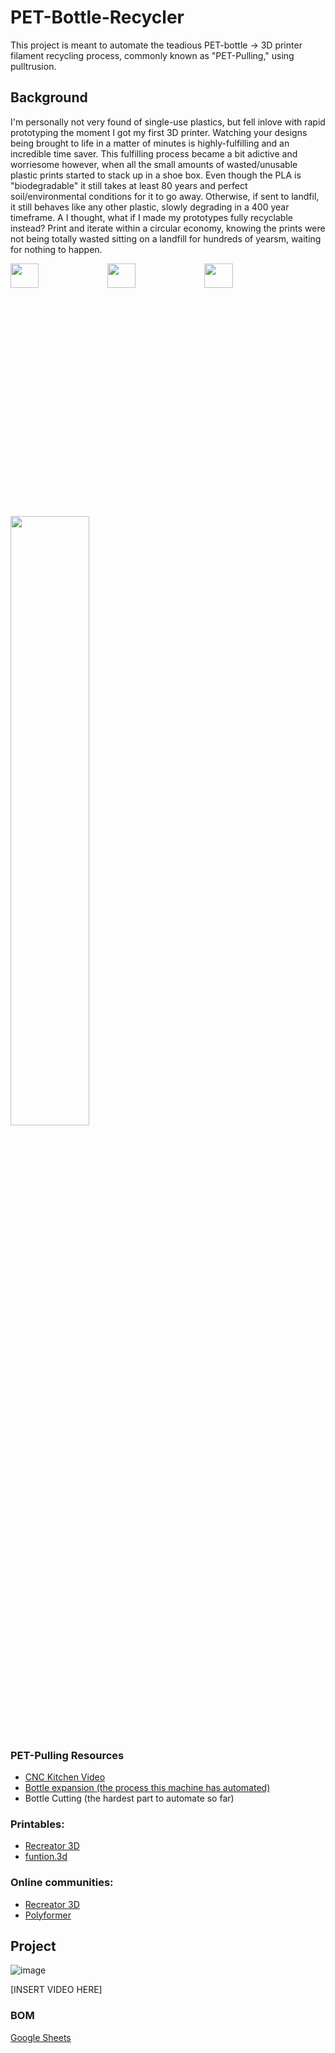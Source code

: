 # PET-Bottle-Recycler
This project is meant to automate the teadious PET-bottle -> 3D printer filament recycling process, commonly known as "PET-Pulling," using pulltrusion.

## Background 
I'm personally not very found of single-use plastics, but fell inlove with rapid prototyping the moment I got my first 3D printer. Watching your designs being brought to life in a matter of minutes is highly-fulfilling and an incredible time saver. This fulfilling process became a bit adictive and worriesome however, when all the small amounts of wasted/unusable plastic prints started to stack up in a shoe box. Even though the PLA is "biodegradable" it still takes at least 80 years and perfect soil/environmental conditions for it to go away. Otherwise, if sent to landfil, it still behaves like any other plastic, slowly degrading in a 400 year timeframe. 
A
I thought, what if I made my prototypes fully recyclable instead? 
Print and iterate within a circular economy, knowing the prints were not being totally wasted sitting on a landfill for hundreds of yearsm, waiting for nothing to happen.



<p float="left">
  <img src= https://github.com/user-attachments/assets/6c8c6a1f-3834-42d0-b46f-9de8d0ae8431 width=30% height=10%>
  <img src= https://github.com/user-attachments/assets/6f958cd6-d4ad-4a85-b3c5-b9d49d7c2cd4 width=30% height=10%>  
  <img src= https://github.com/user-attachments/assets/d2438c79-360a-4039-8ee3-c3c59162be0f width=30% height=10%>
</p>


<img src= https://github.com/user-attachments/assets/b09f10bd-e775-4755-91bb-31cdcb6c4958 width=50% height=50%>






### PET-Pulling Resources 
- [CNC Kitchen Video](https://www.youtube.com/watch?v=N06FWr06iOI)
- [Bottle expansion (the process this machine has automated)](https://www.youtube.com/watch?v=xf8QNsDyYhE)
- Bottle Cutting (the hardest part to automate so far)

### Printables: 
- [Recreator 3D](https://www.printables.com/model/179820-the-recreator-3d-mk5kit-ender3-diy-3d-printer-fila)
- [funtion.3d](https://www.printables.com/@function3d)

### Online communities:
- [Recreator 3D](https://discord.gg/jwyxvpSK)
- [Polyformer](https://discord.gg/QkczNAeE)



## Project

![image](https://github.com/user-attachments/assets/0b298aef-ef0b-4423-8580-c0aeb62d5d77)

[INSERT VIDEO HERE]


### BOM
[Google Sheets](https://docs.google.com/spreadsheets/d/1O_pJlcNmvoCJK8XPin97Yl5kds8EvCdPII7h_A2TWiM/edit?gid=0#gid=0)











